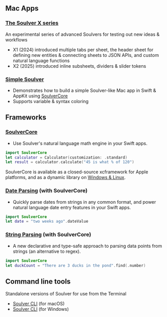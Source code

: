 ## Mac Apps

### [The Soulver X series](https://github.com/soulverteam/X-Series)
An experimental series of advanced Soulvers for testing out new ideas & workflows
- X1 (2024) introduced multiple tabs per sheet, the header sheet for defining new entities & connecting sheets to JSON APIs, and custom natural language functions
- X2 (2025) introduced inline subsheets, dividers & slider tokens

### [Simple Soulver](https://github.com/soulverteam/SimpleSoulver)
- Demonstrates how to build a simple Soulver-like Mac app in Swift & AppKit using [SoulverCore](https://github.com/soulverteam/SoulverCore)
- Supports variable & syntax coloring

## Frameworks

### [SoulverCore](https://github.com/soulverteam/SoulverCore)
-  Use Soulver's natural language math engine in your Swift apps.
```swift
import SoulverCore
let calculator = Calculator(customization: .standard)
let result = calculator.calculate("45 is what % of 120")
```
SoulverCore is available as a closed-source xcframework for Apple platforms, and as a dynamic library on [Windows & Linux](https://github.com/soulverteam/SoulverCore-Multiplatform).

### [Date Parsing](https://github.com/soulverteam/DateParsing) (with SoulverCore)
-  Quickly parse dates from strings in any common format, and power natural language date entry features in your Swift apps.
```swift
import SoulverCore
let date = "two weeks ago".dateValue
```

### [String Parsing](https://github.com/soulverteam/StringParsing) (with SoulverCore)
-  A new declarative and type-safe approach to parsing data points from strings (an alternative to regex).
```swift
import SoulverCore
let duckCount = "There are 3 ducks in the pond".find(.number)
```
## Command line tools

Standalone versions of Soulver for use from the Terminal

-  [Soulver CLI](https://github.com/soulverteam/Soulver-CLI) (for macOS)
-  [Soulver CLI](https://github.com/soulverteam/Soulver-CLI-Windows) (for Windows)

